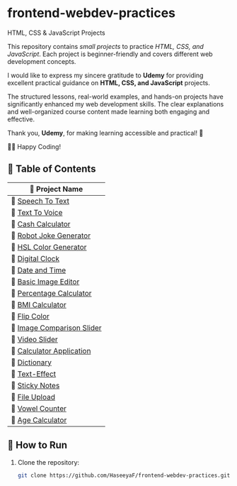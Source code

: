 # frontend-webdev-practices
HTML, CSS & JavaScript Projects

This repository contains *small projects* to practice *HTML, CSS, and JavaScript*. Each project is beginner-friendly and covers different web development concepts.  

I would like to express my sincere gratitude to **Udemy** for providing excellent practical guidance on **HTML, CSS, and JavaScript** projects.  

The structured lessons, real-world examples, and hands-on projects have significantly enhanced my web development skills. The clear explanations and well-organized course content made learning both engaging and effective.  

Thank you, **Udemy**, for making learning accessible and practical! 🚀  

👨‍💻 Happy Coding!  


## 📌 Table of Contents  
|📂 Project Name |
|-------------|
| 🔹 [Speech To Text](https://github.com/HaseeyaF/frontend-webdev-practices/tree/Speech-To-Text)|
| 🔹 [Text To Voice](https://github.com/HaseeyaF/frontend-webdev-practices/tree/Text-To-Voice) | 
| 🔹 [Cash Calculator](https://github.com/HaseeyaF/frontend-webdev-practices/tree/Cash-Calculator) |
| 🔹 [Robot Joke Generator](https://github.com/HaseeyaF/frontend-webdev-practices/tree/Robot-Joke-Generator) |
| 🔹 [HSL Color Generator](https://github.com/HaseeyaF/frontend-webdev-practices/tree/HSL-Color-Generator) |
| 🔹 [Digital Clock](https://github.com/HaseeyaF/frontend-webdev-practices/tree/Digital-Clock) |
| 🔹 [Date and Time](https://github.com/HaseeyaF/frontend-webdev-practices/tree/Date-Time) |
| 🔹 [Basic Image Editor](https://github.com/HaseeyaF/frontend-webdev-practices/tree/Basic-Image-Editor) |
| 🔹 [Percentage Calculator](https://github.com/HaseeyaF/frontend-webdev-practices/tree/Percentage-Calculator) |
| 🔹 [BMI Calculator](https://github.com/HaseeyaF/frontend-webdev-practices/tree/BMI-Calculator) |
| 🔹 [Flip Color](https://github.com/HaseeyaF/frontend-webdev-practices/tree/Flip-Color) |
| 🔹 [Image Comparison Slider](https://github.com/HaseeyaF/frontend-webdev-practices/tree/Image-Comparison-Slider) |
| 🔹 [Video Slider](https://github.com/HaseeyaF/frontend-webdev-practices/tree/Video-Slider) |
| 🔹 [Calculator Application](https://github.com/HaseeyaF/frontend-webdev-practices/tree/Calculator-Application) |
| 🔹 [Dictionary](https://github.com/HaseeyaF/frontend-webdev-practices/tree/Dictionary) |
| 🔹 [Text-Effect](https://github.com/HaseeyaF/frontend-webdev-practices/tree/Text-Effect) |
| 🔹 [Sticky Notes](https://github.com/HaseeyaF/frontend-webdev-practices/tree/Sticky-Notes) |
| 🔹 [File Upload](https://github.com/HaseeyaF/frontend-webdev-practices/tree/File-Upload) |
| 🔹 [Vowel Counter](https://github.com/HaseeyaF/frontend-webdev-practices/tree/Vowel-Counter) |
| 🔹 [Age Calculator](https://github.com/HaseeyaF/frontend-webdev-practices/tree/Age-Calculator) |


## 🔧 How to Run  
1. Clone the repository:  
   ```bash
   git clone https://github.com/HaseeyaF/frontend-webdev-practices.git
